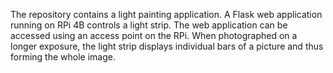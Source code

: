 The repository contains a light painting application. A Flask web application running on RPi 4B controls a light strip. The web application can be accessed using an access point on the RPi. When photographed on a longer exposure, the light strip displays individual bars of a picture and thus forming the whole image.
